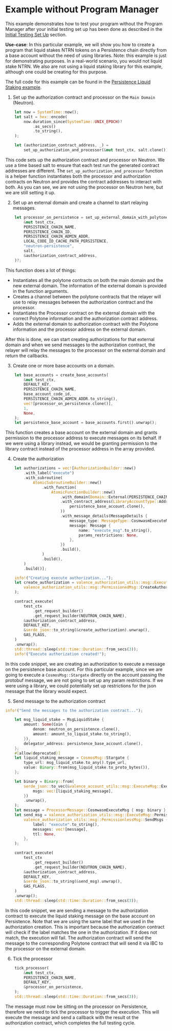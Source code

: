 # Example without Program Manager

This example demonstrates how to test your program without the Program Manager after your initial testing set up has been done as described in the [Initial Testing Set Up](./setup.md) section.

**Use-case**: In this particular example, we will show you how to create a program that liquid stakes NTRN tokens on a Persistence chain directly from a base account without the need of using libraries. Note: this example is just for demonstrating purposes. In a real-world scenario, you would not liquid stake NTRN. We also are not using a liquid staking library for this example, although one could be creating for this purpose.

The full code for this example can be found in the [Persistence Liquid Staking example](https://github.com/timewave-computer/valence-protocol/blob/main/local-interchaintest/examples/persistence_ls.rs).

1. Set up the authorization contract and processor on the `Main Domain` (Neutron).

```rust
    let now = SystemTime::now();
    let salt = hex::encode(
        now.duration_since(SystemTime::UNIX_EPOCH)?
            .as_secs()
            .to_string(),
    );

    let (authorization_contract_address, _) =
        set_up_authorization_and_processor(&mut test_ctx, salt.clone())?;
```

This code sets up the authorization contract and processor on Neutron. We use a time based salt to ensure that each test run the generated contract addresses are different. The `set_up_authorization_and_processor` function is a helper function instantiates both the processor and authorization contracts on Neutron and provides the contract addresses to interact with both. As you can see, we are not using the processor on Neutron here, but we are still setting it up.

2. Set up an external domain and create a channel to start relaying messages.

```rust
    let processor_on_persistence = set_up_external_domain_with_polytone(
        &mut test_ctx,
        PERSISTENCE_CHAIN_NAME,
        PERSISTENCE_CHAIN_ID,
        PERSISTENCE_CHAIN_ADMIN_ADDR,
        LOCAL_CODE_ID_CACHE_PATH_PERSISTENCE,
        "neutron-persistence",
        salt,
        &authorization_contract_address,
    )?;
```

This function does a lot of things:

- Instantiates all the polytone contracts on both the main domain and the new external domain. The information of the external domain is provided in the function arguments.
- Creates a channel between the polytone contracts that the relayer will use to relay messages between the authorization contract and the processor.
- Instantiates the Processor contract on the external domain with the correct Polytone information and the authorization contract address.
- Adds the external domain to authorization contract with the Polytone information and the processor address on the external domain.

After this is done, we can start creating authorizations for that external domain and when we send messages to the authorization contract, the relayer will relay the messages to the processor on the external domain and return the callbacks.

3. Create one or more base accounts on a domain.

```rust
    let base_accounts = create_base_accounts(
        &mut test_ctx,
        DEFAULT_KEY,
        PERSISTENCE_CHAIN_NAME,
        base_account_code_id,
        PERSISTENCE_CHAIN_ADMIN_ADDR.to_string(),
        vec![processor_on_persistence.clone()],
        1,
        None,
    );
    let persistence_base_account = base_accounts.first().unwrap();
```

This function creates a base account on the external domain and grants permission to the processor address to execute messages on its behalf. If we were using a library instead, we would be granting permission to the library contract instead of the processor address in the array provided.

4. Create the authorization

```rust
    let authorizations = vec![AuthorizationBuilder::new()
        .with_label("execute")
        .with_subroutine(
            AtomicSubroutineBuilder::new()
                .with_function(
                    AtomicFunctionBuilder::new()
                        .with_domain(Domain::External(PERSISTENCE_CHAIN_NAME.to_string()))
                        .with_contract_address(LibraryAccountType::Addr(
                            persistence_base_account.clone(),
                        ))
                        .with_message_details(MessageDetails {
                            message_type: MessageType::CosmwasmExecuteMsg,
                            message: Message {
                                name: "execute_msg".to_string(),
                                params_restrictions: None,
                            },
                        })
                        .build(),
                )
                .build(),
        )
        .build()];

    info!("Creating execute authorization...");
    let create_authorization = valence_authorization_utils::msg::ExecuteMsg::PermissionedAction(
        valence_authorization_utils::msg::PermissionedMsg::CreateAuthorizations { authorizations },
    );

    contract_execute(
        test_ctx
            .get_request_builder()
            .get_request_builder(NEUTRON_CHAIN_NAME),
        &authorization_contract_address,
        DEFAULT_KEY,
        &serde_json::to_string(&create_authorization).unwrap(),
        GAS_FLAGS,
    )
    .unwrap();
    std::thread::sleep(std::time::Duration::from_secs(3));
    info!("Execute authorization created!");
```

In this code snippet, we are creating an authorization to execute a message on the persistence base account. For this particular example, since we are going to execute a `CosmosMsg::Stargate` directly on the account passing the protobuf message, we are not going to set up any param restrictions. If we were using a library, we could potentially set up restrictions for the json message that the library would expect.

5. Send message to the authorization contract

```rust
info!("Send the messages to the authorization contract...");

    let msg_liquid_stake = MsgLiquidStake {
        amount: Some(Coin {
            denom: neutron_on_persistence.clone(),
            amount: amount_to_liquid_stake.to_string(),
        }),
        delegator_address: persistence_base_account.clone(),
    };
    #[allow(deprecated)]
    let liquid_staking_message = CosmosMsg::Stargate {
        type_url: msg_liquid_stake.to_any().type_url,
        value: Binary::from(msg_liquid_stake.to_proto_bytes()),
    };

    let binary = Binary::from(
        serde_json::to_vec(&valence_account_utils::msg::ExecuteMsg::ExecuteMsg {
            msgs: vec![liquid_staking_message],
        })
        .unwrap(),
    );
    let message = ProcessorMessage::CosmwasmExecuteMsg { msg: binary };
    let send_msg = valence_authorization_utils::msg::ExecuteMsg::PermissionlessAction(
        valence_authorization_utils::msg::PermissionlessMsg::SendMsgs {
            label: "execute".to_string(),
            messages: vec![message],
            ttl: None,
        },
    );

    contract_execute(
        test_ctx
            .get_request_builder()
            .get_request_builder(NEUTRON_CHAIN_NAME),
        &authorization_contract_address,
        DEFAULT_KEY,
        &serde_json::to_string(&send_msg).unwrap(),
        GAS_FLAGS,
    )
    .unwrap();
    std::thread::sleep(std::time::Duration::from_secs(3));
```

In this code snippet, we are sending a message to the authorization contract to execute the liquid staking message on the base account on Persistence. Note that we are using the same label that we used in the authorization creation. This is important because the authorization contract will check if the label matches the one in the authorization. If it does not match, the execution will fail. The authorization contract will send the message to the corresponding Polytone contract that will send it via IBC to the processor on the external domain.

6. Tick the processor

```rust
    tick_processor(
        &mut test_ctx,
        PERSISTENCE_CHAIN_NAME,
        DEFAULT_KEY,
        &processor_on_persistence,
    );
    std::thread::sleep(std::time::Duration::from_secs(3));
```

The message must now be sitting on the processor on Persistence, therefore we need to tick the processor to trigger the execution. This will execute the message and send a callback with the result ot the authorization contract, which completes the full testing cycle.
